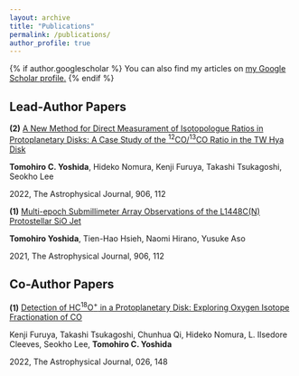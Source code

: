 ```yaml
---
layout: archive
title: "Publications"
permalink: /publications/
author_profile: true
---
```


{% if author.googlescholar %}
  You can also find my articles on <u><a href="{{author.googlescholar}}">my Google Scholar profile</a>.</u>
{% endif %}

## Lead-Author Papers
**(2)** [A New Method for Direct Measurament of Isotopologue Ratios in Protoplanetary Disks: A Case Study of the <sup>12</sup>CO/<sup>13</sup>CO Ratio in the TW Hya Disk](https://ui.adsabs.harvard.edu/abs/2022arXiv220408330Y/abstract)

**Tomohiro C. Yoshida**, Hideko Nomura, Kenji Furuya, Takashi Tsukagoshi, Seokho Lee

2022, The Astrophysical Journal, 906, 112


**(1)** [Multi-epoch Submillimeter Array Observations of the L1448C(N) Protostellar SiO Jet](https://ui.adsabs.harvard.edu/abs/2021ApJ...906..112Y/abstract)

**Tomohiro Yoshida**, Tien-Hao Hsieh, Naomi Hirano, Yusuke Aso

2021, The Astrophysical Journal, 906, 112


## Co-Author Papers 

**(1)** [Detection of HC<sup>18</sup>O<sup>+</sup> in a Protoplanetary Disk: Exploring Oxygen Isotope Fractionation of CO](https://ui.adsabs.harvard.edu/abs/2022ApJ...926..148F/abstract)

Kenji Furuya, Takashi Tsukagoshi, Chunhua Qi, Hideko Nomura, L. Ilsedore Cleeves, Seokho Lee, **Tomohiro C. Yoshida**

2022, The Astrophysical Journal, 026, 148


<!-- {% include base_path %} -->

<!-- {% for post in site.publications reversed %}
  {% include archive-single.html %}
{% endfor %} -->
